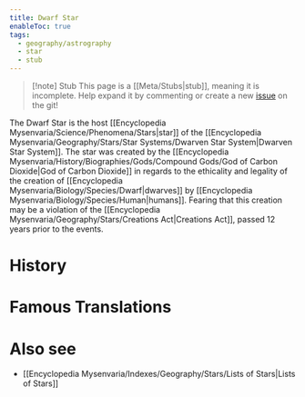 ```yaml
---
title: Dwarf Star
enableToc: true
tags:
  - geography/astrography
  - star
  - stub
---
```


> [!note] Stub
> This page is a [[Meta/Stubs|stub]], meaning it is incomplete. Help expand it by commenting or create a new [issue](https://github.com/RagtimeGal/quartz--encyclopedia-mysenvaria/issues/new/choose) on the git!

The Dwarf Star is the host [[Encyclopedia Mysenvaria/Science/Phenomena/Stars|star]] of the [[Encyclopedia Mysenvaria/Geography/Stars/Star Systems/Dwarven Star System|Dwarven Star System]]. The star was created by the [[Encyclopedia Mysenvaria/History/Biographies/Gods/Compound Gods/God of Carbon Dioxide|God of Carbon Dioxide]] in regards to the ethicality and legality of the creation of [[Encyclopedia Mysenvaria/Biology/Species/Dwarf|dwarves]] by [[Encyclopedia Mysenvaria/Biology/Species/Human|humans]]. Fearing that this creation may be a violation of the [[Encyclopedia Mysenvaria/Geography/Stars/Creations Act|Creations Act]], passed 12 years prior to the events.
# History

# Famous Translations

# Also see
- [[Encyclopedia Mysenvaria/Indexes/Geography/Stars/Lists of Stars|Lists of Stars]]
